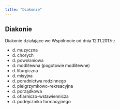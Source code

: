 ```yaml
---
title: "Diakonie"
---
```


## Diakonie

Diakonie działające we Wspólnocie od dnia 12.11.2017r.:

* d. muzyczna
* d. chorych
* d. powołaniowa
* d. modlitewna (pogotowie modlitewne)
* d. liturgiczna
* d. misyjna
* d. poradnictwa rodzinnego
* d. pielgrzymkowo-rekreacyjna
* d. porządkowa
* d. ofiarniczo-wstawiennicza
* d. podręcznika formacyjnego
